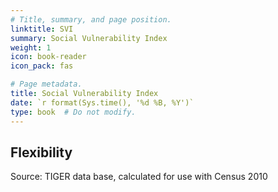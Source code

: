 ```yaml
---
# Title, summary, and page position.
linktitle: SVI
summary: Social Vulnerability Index
weight: 1
icon: book-reader
icon_pack: fas

# Page metadata.
title: Social Vulnerability Index
date: `r format(Sys.time(), '%d %B, %Y')`
type: book  # Do not modify.
---
```


## Flexibility

Source: TIGER data base, calculated for use with Census 2010